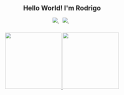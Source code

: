 <div align="center">

## Hello World! I'm Rodrigo
  
</div>

<div align="center">
  
 <a href="https://www.linkedin.com/in/rodrigomafei">
    <img src="https://img.shields.io/badge/linkedin-%230077B5.svg?&style=for-the-badge&logo=linkedin&logoColor=white" />
  </a>&nbsp;&nbsp;
  
  <a href="https://www.instagram.com/rodrigo_mafei">
    <img src="https://img.shields.io/badge/instagram-%23E4405F.svg?&style=for-the-badge&logo=instagram&logoColor=white" />        
  </a>&nbsp;&nbsp;
    
  </div>

##

<div align="center">
  <a href="https://github.com/rodrigomafei">
  <img height="180em" src="https://github-readme-stats.vercel.app/api?username=rodrigomafei&show_icons=true&theme=midnight-purple&include_all_commits=true&count_private=true"/>
  <img height="180em" src="https://github-readme-stats.vercel.app/api/top-langs/?username=rodrigomafei&layout=compact&langs_count=7&theme=midnight-purple"/>
</div>
 

